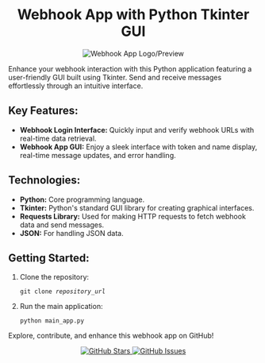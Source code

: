 <h1 align="center">Webhook App with Python Tkinter GUI</h1>

<p align="center">
  <img src="your_app_image_url_here" alt="Webhook App Logo/Preview">
</p>

<p>Enhance your webhook interaction with this Python application featuring a user-friendly GUI built using Tkinter. Send and receive messages effortlessly through an intuitive interface.</p>

<h2>Key Features:</h2>

<ul>
  <li><strong>Webhook Login Interface:</strong> Quickly input and verify webhook URLs with real-time data retrieval.</li>
  <li><strong>Webhook App GUI:</strong> Enjoy a sleek interface with token and name display, real-time message updates, and error handling.</li>
</ul>

<h2>Technologies:</h2>

<ul>
  <li><strong>Python:</strong> Core programming language.</li>
  <li><strong>Tkinter:</strong> Python's standard GUI library for creating graphical interfaces.</li>
  <li><strong>Requests Library:</strong> Used for making HTTP requests to fetch webhook data and send messages.</li>
  <li><strong>JSON:</strong> For handling JSON data.</li>
</ul>

<h2>Getting Started:</h2>

<ol>
  <li>Clone the repository:</li>
  <pre><code>git clone <em>repository_url</em></code></pre>

  <li>Run the main application:</li>
  <pre><code>python main_app.py</code></pre>
</ol>

<p>Explore, contribute, and enhance this webhook app on GitHub!</p>

<p align="center">
  <a href="https://github.com/your_username/your_repository/stargazers">
    <img src="https://img.shields.io/github/stars/your_username/your_repository.svg" alt="GitHub Stars">
  </a>
  <a href="https://github.com/your_username/your_repository/issues">
    <img src="https://img.shields.io/github/issues/your_username/your_repository.svg" alt="GitHub Issues">
  </a>
</p>

